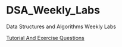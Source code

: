 # DSA_Weekly_Labs

Data Structures and Algorithms Weekly Labs

[Tutorial And Exercise Questions](https://github.com/MiguelEmmara-ai/DSA_Weekly_Labs/tree/master/Question%20Handbook)
